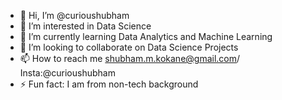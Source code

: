 - 👋 Hi, I’m @curioushubham
- 👀 I’m interested in Data Science
- 🌱 I’m currently learning Data Analytics and Machine Learning
- 💞️ I’m looking to collaborate on Data Science Projects
- 📫 How to reach me shubham.m.kokane@gmail.com/ Insta:@curioushubham
- ⚡ Fun fact: I am from non-tech background
